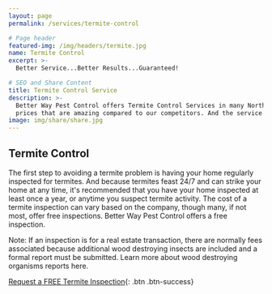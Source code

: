 ```yaml
---
layout: page
permalink: /services/termite-control

# Page header
featured-img: /img/headers/termite.jpg
name: Termite Control
excerpt: >-
  Better Service...Better Results...Guaranteed!

# SEO and Share Content
title: Termite Control Service
description: >-
  Better Way Pest Control offers Termite Control Services in many North Alabama areas at
  prices that are amazing compared to our competitors. And the service is Better!
image: img/share/share.jpg
---
```


## Termite Control

The first step to avoiding a termite problem is having your home regularly inspected for termites. And because termites feast 24/7 and can strike your home at any time, it's recommended that you have your home inspected at least once a year, or anytime you suspect termite activity. The cost of a termite inspection can vary based on the company, though many, if not most, offer free inspections. Better Way Pest Control offers a free inspection.

Note: If an inspection is for a real estate transaction, there are normally fees associated because additional wood destroying insects are included and a formal report must be submitted. Learn more about wood destroying organisms reports here.

[Request a FREE Termite Inspection](/request-inspection){: .btn .btn-success}
